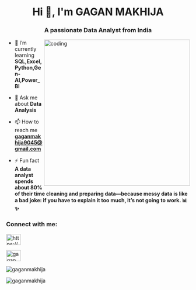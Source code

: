 <h1 align="center">Hi 👋, I'm GAGAN MAKHIJA</h1>
<h3 align="center">A passionate Data Analyst from India</h3>
<img align="right" alt ="coding" width="400" src="https://camo.githubusercontent.com/cae12fddd9d6982901d82580bdf321d81fb299141098ca1c2d4891870827bf17/68747470733a2f2f6d69726f2e6d656469756d2e636f6d2f6d61782f313336302f302a37513379765349765f7430696f4a2d5a2e676966"/>


- 🌱 I’m currently learning **SQL,Excel,Python,Gen-AI,Power_BI**

- 💬 Ask me about **Data Analysis**

- 📫 How to reach me **gaganmakhija9045@gmail.com**

- ⚡ Fun fact **A data analyst spends about 80% of their time cleaning and preparing data—because messy data is like a bad joke: if you have to explain it too much, it’s not going to work. 📊✨**

<h3 align="left">Connect with me:</h3>
<p align="left">
<a href="https://linkedin.com/in/https://www.linkedin.com/in/gaganmakhija/" target="blank"><img align="center" src="https://raw.githubusercontent.com/rahuldkjain/github-profile-readme-generator/master/src/images/icons/Social/linked-in-alt.svg" alt="https://www.linkedin.com/in/gaganmakhija/" height="30" width="40" /></a>

<a href="https://auth.geeksforgeeks.org/user/gaganmakhija9045" target="blank"><img align="center" src="https://raw.githubusercontent.com/rahuldkjain/github-profile-readme-generator/master/src/images/icons/Social/geeks-for-geeks.svg" alt="gaganmakhija9045" height="30" width="40" /></a>
</p>



<p><img align="center" src="https://github-readme-stats.vercel.app/api/top-langs?username=gaganmakhija&show_icons=true&locale=en&layout=compact" alt="gaganmakhija" /></p>

<p><img align="center" src="https://github-readme-streak-stats.herokuapp.com/?user=gaganmakhija&" alt="gaganmakhija" /></p>
